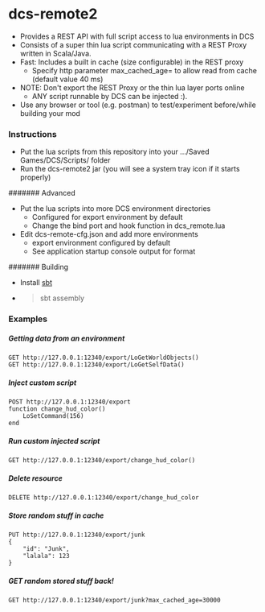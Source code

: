 # dcs-remote2

* Provides a REST API with full script access to lua environments in DCS
* Consists of a super thin lua script communicating with a REST Proxy written in Scala/Java.
* Fast: Includes a built in cache (size configurable) in the REST proxy
    * Specify http parameter max_cached_age=<millis> to allow read from cache (default value 40 ms)
* NOTE: Don't export the REST Proxy or the thin lua layer ports online
   * ANY script runnable by DCS can be injected :).
* Use any browser or tool (e.g. postman) to test/experiment before/while building your mod


### Instructions

* Put the lua scripts from this repository into your .../Saved Games/DCS/Scripts/ folder
* Run the dcs-remote2 jar (you will see a system tray icon if it starts properly)

####### Advanced

* Put the lua scripts into more DCS environment directories
   * Configured for export environment by default
   * Change the bind port and hook function in dcs_remote.lua
* Edit dcs-remote-cfg.json and add more environments
   * export environment configured by default
   * See application startup console output for format

####### Building

 * Install [sbt](http://www.scala-sbt.org/)
 * > sbt assembly
 


### Examples

##### Getting data from an environment

    GET http://127.0.0.1:12340/export/LoGetWorldObjects()
    GET http://127.0.0.1:12340/export/LoGetSelfData()


##### Inject custom script

    POST http://127.0.0.1:12340/export
    function change_hud_color() 
        LoSetCommand(156)
    end


##### Run custom injected script

    GET http://127.0.0.1:12340/export/change_hud_color() 


##### Delete resource

    DELETE http://127.0.0.1:12340/export/change_hud_color


##### Store random stuff in cache

    PUT http://127.0.0.1:12340/export/junk
    {
        "id": "Junk",
        "lalala": 123
    }


##### GET random stored stuff back!

    GET http://127.0.0.1:12340/export/junk?max_cached_age=30000


